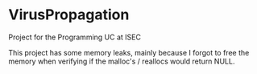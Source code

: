 # VirusPropagation
Project for the Programming UC at ISEC

This project has some memory leaks, mainly because I forgot to free the memory when verifying if the malloc's / reallocs would return NULL.
